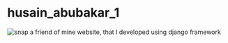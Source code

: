# husain_abubakar_1

![snap](https://user-images.githubusercontent.com/72627757/190997166-95c07aaa-bb88-4066-ab0d-2455124874ce.png)
a friend of mine website, that I developed using django framework
